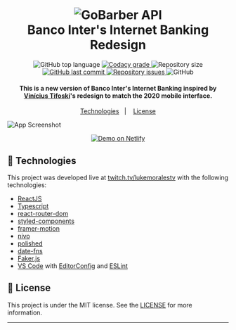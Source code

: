 <h1 align="center">
    <img alt="GoBarber API" src="https://res.cloudinary.com/lukemorales/image/upload/v1599783084/readme_logos/bancointer_s0x4zc.png" />
    <br>
    Banco Inter's Internet Banking Redesign
</h1>

<p align="center">
  <img alt="GitHub top language" src="https://img.shields.io/github/languages/top/lukemorales/bancointer.svg">

  <a href="https://www.codacy.com/app/lukemorales/bancointer?utm_source=github.com&amp;utm_medium=referral&amp;utm_content=lukemorales/bancointer&amp;utm_campaign=Badge_Grade">
    <img alt="Codacy grade" src="https://img.shields.io/codacy/grade/4997e01df18f4441aae384fc60aa4daa.svg">
  </a>

  <img alt="Repository size" src="https://img.shields.io/github/repo-size/lukemorales/bancointer.svg">
  <a href="https://github.com/luiz123o/banco-inter-releitura/commits/main">
    <img alt="GitHub last commit" src="https://img.shields.io/github/last-commit/lukemorales/bancointer.svg">
  </a>

  <a href="https://github.com/luiz123o/banco-inter-releitura/issues">
    <img alt="Repository issues" src="https://img.shields.io/github/issues/lukemorales/bancointer.svg">
  </a>

  <img alt="GitHub" src="https://img.shields.io/github/license/lukemorales/bancointer.svg">
</p>

<h4 align="center">
  This is a new version of Banco Inter's Internet Banking inspired by <a href="https://www.linkedin.com/in/vtifoski/">Vinícius Tifoski</a>'s redesign to match the 2020 mobile interface.
</h4>

<p align="center">
  <a href="#rocket-technologies">Technologies</a>&nbsp;&nbsp;&nbsp;|&nbsp;&nbsp;&nbsp;
  <a href="#memo-license">License</a>
</p>

![App Screenshot](https://res.cloudinary.com/lukemorales/image/upload/v1599784304/readme_logos/bancointer-preview_resa83.png)
<p align="center">
  <a href="https://bancointer-redesign.netlify.app" target="_blank">
    <img alt="Demo on Netlify" src="https://res.cloudinary.com/lukemorales/image/upload/v1599785319/readme_logos/demo_on_netlify_umjmch.png">
  </a>
</p>

## :rocket: Technologies

This project was developed live at [twitch.tv/lukemoralestv](https://www.twitch.tv/lukemoralestv) with the following technologies:

- [ReactJS](https://reactjs.org/)
- [Typescript][ts]
- [react-router-dom](https://github.com/ReactTraining/react-router)
- [styled-components](https://www.styled-components.com/)
- [framer-motion](https://www.framer.com/motion/)
- [nivo](https://nivo.rocks)
- [polished](https://polished.js.org)
- [date-fns](https://date-fns.org/)
- [Faker.js](https://github.com/marak/Faker.js/)
- [VS Code][vscode] with [EditorConfig][vceditconfig] and [ESLint][vceslint]

## :memo: License

This project is under the MIT license. See the [LICENSE](https://github.com/lukemorales/bancointer/blob/master/LICENSE) for more information.

---



[ts]: https://www.typescriptlang.org
[vscode]: https://code.visualstudio.com/
[yarn]: https://yarnpkg.com/
[vceditconfig]: https://marketplace.visualstudio.com/items?itemName=EditorConfig.EditorConfig
[vceslint]: https://marketplace.visualstudio.com/items?itemName=dbaeumer.vscode-eslint
